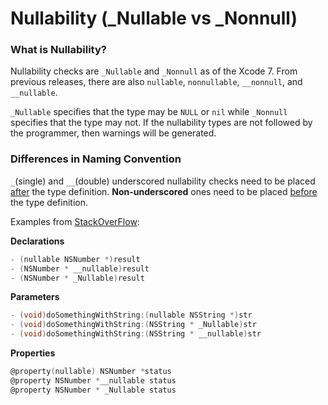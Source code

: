 <h1>Nullability (_Nullable vs _Nonnull)</h1>

<h3>What is Nullability?</h3>

Nullability checks are `_Nullable` and `_Nonnull` as of the Xcode 7. From previous releases, there are also `nullable`, `nonnullable`, `__nonnull`, and `__nullable`.

`_Nullable` specifies that the type may be `NULL` or `nil` while `_Nonnull` specifies that the type may not. If the nullability types are not followed by the programmer, then warnings will be generated.

<h3>Differences in Naming Convention</h3>

`_`(single) and `__`(double) underscored nullability checks need to be placed <u>after</u> the type definition. <strong>Non-underscored</strong> ones need to be placed <u>before</u> the type definition. 

Examples from <a href="http://stackoverflow.com/questions/32452889/difference-between-nullable-nullable-and-nullable-in-objective-c">StackOverFlow</a>:

<strong>Declarations</strong>
```Objective-C
- (nullable NSNumber *)result
- (NSNumber * __nullable)result
- (NSNumber * _Nullable)result
```

<strong>Parameters</strong>
```Objective-C
- (void)doSomethingWithString:(nullable NSString *)str
- (void)doSomethingWithString:(NSString * _Nullable)str
- (void)doSomethingWithString:(NSString * __nullable)str
```

<strong>Properties</strong>
```Objective-C
@property(nullable) NSNumber *status
@property NSNumber *__nullable status
@property NSNumber * _Nullable status
```
